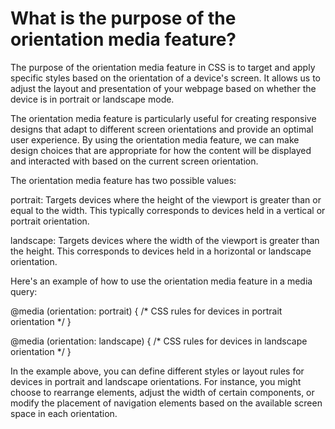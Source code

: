# What is the purpose of the orientation media feature?

The purpose of the orientation media feature in CSS is to target and apply 
specific styles based on the orientation of a device's screen. It allows us 
to adjust the layout and presentation of your webpage based on whether the 
device is in portrait or landscape mode.

The orientation media feature is particularly useful for creating responsive 
designs that adapt to different screen orientations and provide an optimal user 
experience. By using the orientation media feature, we can make design choices 
that are appropriate for how the content will be displayed and interacted with 
based on the current screen orientation.

The orientation media feature has two possible values:

portrait: Targets devices where the height of the viewport is greater than or 
equal to the width. This typically corresponds to devices held in a vertical or 
portrait orientation.

landscape: Targets devices where the width of the viewport is greater than the height. 
This corresponds to devices held in a horizontal or landscape orientation.

Here's an example of how to use the orientation media feature in a media query:

@media (orientation: portrait) {
  /* CSS rules for devices in portrait orientation */
}

@media (orientation: landscape) {
  /* CSS rules for devices in landscape orientation */
}

In the example above, you can define different styles or layout rules for devices in portrait 
and landscape orientations. For instance, you might choose to rearrange elements, adjust the 
width of certain components, or modify the placement of navigation elements based on the available 
screen space in each orientation.
